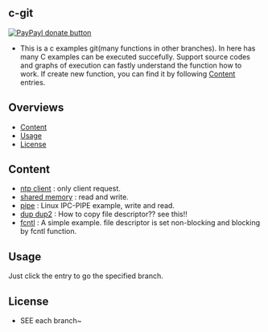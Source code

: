 ## c-git

[![PayPayl donate button](https://img.shields.io/badge/paypal-donate-yellow.svg)](https://www.paypal.com/cgi-bin/webscr?cmd=_s-xclick&hosted_button_id=JCT98Z2B5WMM8 "Donate once-off to this project using Paypal")

* This is a c examples git(many functions in other branches). In here has many C examples can be executed succefully. Support source codes and graphs of execution can fastly understand the function how to work. If create new function, you can find it by following [Content](#content) entries.

## Overviews
* [Content](#content)
* [Usage](#usage)
* [License](#license)

## Content
* <a href="https://github.com/ChrisSheu/c-git/tree/ntp_client" target="_blank">ntp client</a> : only client request.
* <a href="https://github.com/ChrisSheu/c-git/tree/share_memory" target="_blank">shared memory</a> : read and write.
* <a href="https://github.com/ChrisSheu/c-git/tree/pipe" target="_blank">pipe</a> : Linux IPC-PIPE example, write and read.
* <a href="https://github.com/ChrisSheu/c-git/tree/dup_dup2" target="_blank">dup dup2</a> : How to copy file descriptor?? see this!!
* <a href="https://github.com/ChrisSheu/c-git/tree/fcntl" target="_blank">fcntl</a> : A simple example. file descriptor is set non-blocking and blocking by fcntl function.


## Usage
Just click the entry to go the specified branch.

## License

* SEE each branch~
